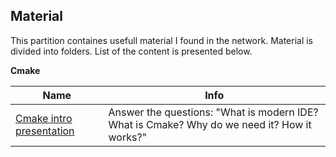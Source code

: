 ## Material
This partition containes usefull material I found in the network. 
Material is divided into folders.
List of the content is presented below.


**Cmake**

|       Name     |Info                          
|----------------|-------------------------------|
|[Cmake intro presentation](https://github.com/avovana/materials/blob/master/cmake/Cmake%20intro%20presentation.pdf)|Answer the questions: "What is modern IDE? What is Cmake? Why do we need it? How it works?"|
